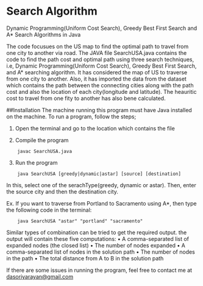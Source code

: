 # Search Algorithm
Dynamic Programming(Uniform Cost Search), Greedy Best First Search and A* Search Algorithms in Java


The code focusues on the US map to find the optimal path to travel from one city to another via road. The JAVA file SearchUSA.java contains the code to find the path cost and optimal path using three search techniques, i.e, Dynamic Programming(Uniform Cost Search), Greedy Best First Search, and A* searching algorithm. It has considered the map of US to traverse from one city to another. Also, it has imported the data from the dataset which contains the path between the connecting cities along with the path cost and also the location of each city(longitude and latitude). The heauritic cost to travel from one fity to another has also bene calculated.

##Installation
The machine running this program must have Java installed on the machine. To run a program, follow the steps;

1. Open the terminal and go to the location which contains the file

2. Compile the program
```
    javac SearchUSA.java
```

3. Run the program
```
    java SearchUSA [greedy|dynamic|astar] [source] [destination]    
```

In this, select one of the serachType(greedy, dynamic or astar). Then, enter the source city and then the destination city.

Ex. If you want to traverse from Portland to Sacramento using A*, then type the following code in the terminal:
```
    java SearchUSA "astar" "portland" "sacramento"
```

Similar types of combination can be tried to get the required output. the output will contain these five computations:
• A comma-separated list of expanded nodes (the closed list)
• The number of nodes expanded
• A comma-separated list of nodes in the solution path
• The number of nodes in the path
• The total distance from A to B in the solution path

If there are some issues in running the program, feel free to contact me at dasoriyarayan@gmail.com
